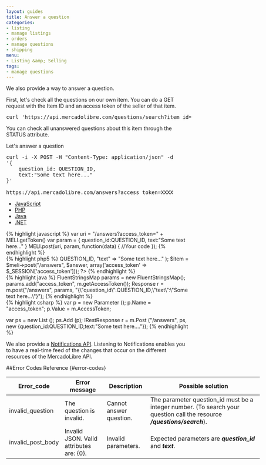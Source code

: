 ```yaml
---
layout: guides
title: Answer a question
categories:
- listing
- manage listings
- orders
- manage questions
- shipping
menu:
- Listing &amp; Selling
tags:
- manage questions
---
```


We also provide a way to answer a question.

First, let's check all the questions on our own item. You can do a GET request with the Item ID and an access token of the seller of that item.

<pre class="terminal">
curl 'https://api.mercadolibre.com/questions/search?item_id=ITEM_ID&amp;access_token=XXXX'
</pre>

You can check all unanswered questions about this item through the STATUS attribute.

Let's answer a question

<pre class="terminal">
curl -i -X POST -H "Content-Type: application/json" -d
'{
	question_id: QUESTION_ID,
	text:"Some text here..."
}'

https://api.mercadolibre.com/answers?access_token=XXXX
</pre>

<div id="code">
  <ul>
    <li><a href="#js">JavaScript</a></li>
    <li><a href="#php">PHP</a></li>
    <li><a href="#java">Java</a></li>
    <li><a href="#net">.NET</a></li>
  </ul>
  <div>
    <div id="js">
{% highlight javascript %}
var uri = "/answers?access_token=" + MELI.getToken()
var param = {
  question_id:QUESTION_ID,
  text:"Some text here..."
}
MELI.post(uri, param, function(data) {
  //Your code
});
{% endhighlight %}
    </div>
    <div id="php">
{% highlight php5 %}
<?php
$answer = array(
  "question_id" => QUESTION_ID,
  "text" => "Some text here..."
);
$item = $meli->post("/answers", $answer, array('access_token' => $_SESSION['access_token']));
?>
{% endhighlight %}
    </div>
    <div id="java">
{% highlight java %}
FluentStringsMap params = new FluentStringsMap();
params.add("access_token", m.getAccessToken());
Response r = m.post("/answers", params, "{\"question_id\":QUESTION_ID,\"text\":\"Some text here...\"}");
{% endhighlight %}
    </div>
    <div id="net">
{% highlight csharp %}
var p = new Parameter ();
p.Name = "access_token";
p.Value = m.AccessToken;

var ps = new List<Parameter> ();
ps.Add (p);
IRestResponse r = m.Post ("/answers", ps, new {question_id:QUESTION_ID,text:"Some text here...."});
{% endhighlight %}
    </div>
  </div>
</div>

We also provide a [Notifications API](/notifications). Listening to Notifications enables you to have a real-time feed of the changes that occur on the different resources of the MercadoLibre API.

##Error Codes Reference {#error-codes}

<table class="ch-datagrid errors-code" style='width: 691px'>
    <thead>
      <tr>
         <th cope="col">Error_code</th>
         <th cope="col">Error message</th>
         <th cope="col">Description</th>
         <th cope="col" style='width: 290px'>Possible solution</th>
      </tr>
    </thead>
    <tbody>
      <tr>
         <td>invalid_question</td>
         <td>The question is invalid.</td>
         <td>Cannot answer question.</td>
         <td>The parameter question_id must be a integer number. (To search your question call the resource <b><i>/questions/search</i></b>).</td>
      </tr>
      <tr>
         <td>invalid_post_body</td>
         <td>Invalid JSON. Valid attributes are: {0}.</td>
         <td>Invalid parameters.</td>
         <td>Expected parameters are <b><i>question_id</i></b> and <b><i>text</i></b>.</td>
      </tr>
   </tbody>
</table>

<script>

  window.onload = function() { startDrawing(); }

  function startDrawing(){
      $("#code").tabNavigator();

  }
</script>

